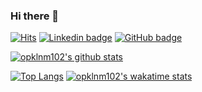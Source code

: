 ### Hi there 👋

<!--
**opklnm102/opklnm102** is a ✨ _special_ ✨ repository because its `README.md` (this file) appears on your GitHub profile.

Here are some ideas to get you started:

- 🔭 I’m currently working on ...
- 🌱 I’m currently learning ...
- 👯 I’m looking to collaborate on ...
- 🤔 I’m looking for help with ...
- 💬 Ask me about ...
- 📫 How to reach me: ...
- 😄 Pronouns: ...
- ⚡ Fun fact: ...
-->

[![Hits](https://hits.seeyoufarm.com/api/count/incr/badge.svg?url=https%3A%2F%2Fgithub.com%2Fopklnm102%2Fopklnm102&count_bg=%2379C83D&title_bg=%23555555&icon=&icon_color=%23E7E7E7&title=hits&edge_flat=false)](https://hits.seeyoufarm.com)
[![Linkedin badge](https://img.shields.io/badge/-LinkedIn-blue?style=flat-square&logo=Linkedin&logoColor=white&link=https://www.linkedin.com/in/dong-hee-kim-68a9a3a5/)](https://www.linkedin.com/in/dong-hee-kim-68a9a3a5/)
[![GitHub badge](https://img.shields.io/github/followers/opklnm102?label=follow&style=social)](https://github.com/opklnm102)

[![opklnm102's github stats](https://github-readme-stats.vercel.app/api?username=opklnm102)](https://github.com/anuraghazra/github-readme-stats)

[![Top Langs](https://github-readme-stats.vercel.app/api/top-langs/?username=opklnm102&layout=compact)](https://github.com/anuraghazra/github-readme-stats)
[![opklnm102's wakatime stats](https://github-readme-stats.vercel.app/api/wakatime?username=opklnm102&layout=compact)](https://github.com/anuraghazra/github-readme-stats)
